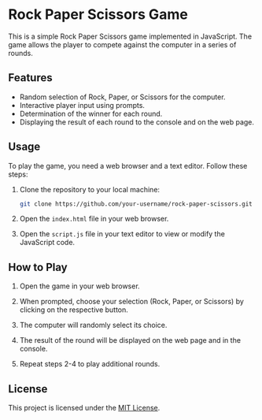 # Rock Paper Scissors Game

This is a simple Rock Paper Scissors game implemented in JavaScript. The game allows the player to compete against the computer in a series of rounds.

## Features

- Random selection of Rock, Paper, or Scissors for the computer.
- Interactive player input using prompts.
- Determination of the winner for each round.
- Displaying the result of each round to the console and on the web page.

## Usage

To play the game, you need a web browser and a text editor. Follow these steps:

1. Clone the repository to your local machine:

    ```bash
    git clone https://github.com/your-username/rock-paper-scissors.git
    ```

2. Open the `index.html` file in your web browser.

3. Open the `script.js` file in your text editor to view or modify the JavaScript code.

## How to Play

1. Open the game in your web browser.

2. When prompted, choose your selection (Rock, Paper, or Scissors) by clicking on the respective button.

3. The computer will randomly select its choice.

4. The result of the round will be displayed on the web page and in the console.

5. Repeat steps 2-4 to play additional rounds.

## License

This project is licensed under the [MIT License](LICENSE).
